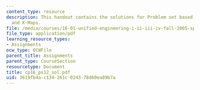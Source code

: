 ```yaml
---
content_type: resource
description: This handout contains the solutions for Problem set based on truth tables
  and K-Maps.
file: /media/courses/16-01-unified-engineering-i-ii-iii-iv-fall-2005-spring-2006/3619fb4ac134261c024378d60ea89b7a_cp16_ps12_sol.pdf
file_type: application/pdf
learning_resource_types:
- Assignments
ocw_type: OCWFile
parent_title: Assignments
parent_type: CourseSection
resourcetype: Document
title: cp16_ps12_sol.pdf
uid: 3619fb4a-c134-261c-0243-78d60ea89b7a
---
```

